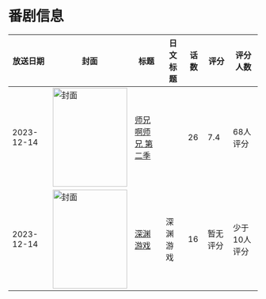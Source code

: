 # 番剧信息

|放送日期|封面|标题|日文标题|话数|评分|评分人数|
|---|---|---|---|---|---|---|
|2023-12-14|<img src="https://lain.bgm.tv/pic/cover/c/ba/01/428130_k55d1.jpg" alt="封面" style="width:150px;height:200px;object-fit:cover;">|[师兄啊师兄 第二季](https://bangumi.tv/subject/428130)||26|7.4|68人评分|
|2023-12-14|<img src="https://lain.bgm.tv/pic/cover/c/70/9a/434796_r9s77.jpg" alt="封面" style="width:150px;height:200px;object-fit:cover;">|[深渊游戏](https://bangumi.tv/subject/434796)|深渊游戏|16|暂无评分|少于10人评分|
